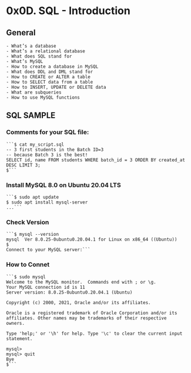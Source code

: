# 0x0D. SQL - Introduction
## General
	- What’s a database
	- What’s a relational database
	- What does SQL stand for
	- What’s MySQL
	- How to create a database in MySQL
	- What does DDL and DML stand for
	- How to CREATE or ALTER a table
	- How to SELECT data from a table
	- How to INSERT, UPDATE or DELETE data
	- What are subqueries
	- How to use MySQL functions

## SQL SAMPLE
### Comments for your SQL file:
	```$ cat my_script.sql
	-- 3 first students in the Batch ID=3
	-- because Batch 3 is the best!
	SELECT id, name FROM students WHERE batch_id = 3 ORDER BY created_at DESC LIMIT 3;
	$```
### Install MySQL 8.0 on Ubuntu 20.04 LTS
	```$ sudo apt update
	$ sudo apt install mysql-server
	...```

### Check Version
	```$ mysql --version
	mysql  Ver 8.0.25-0ubuntu0.20.04.1 for Linux on x86_64 ((Ubuntu))
	$
	Connect to your MySQL server:```

### How to Connet
	```$ sudo mysql
	Welcome to the MySQL monitor.  Commands end with ; or \g.
	Your MySQL connection id is 11
	Server version: 8.0.25-0ubuntu0.20.04.1 (Ubuntu)

	Copyright (c) 2000, 2021, Oracle and/or its affiliates.

	Oracle is a registered trademark of Oracle Corporation and/or its
	affiliates. Other names may be trademarks of their respective
	owners.

	Type 'help;' or '\h' for help. Type '\c' to clear the current input statement.

	mysql>
	mysql> quit
	Bye
	$```
